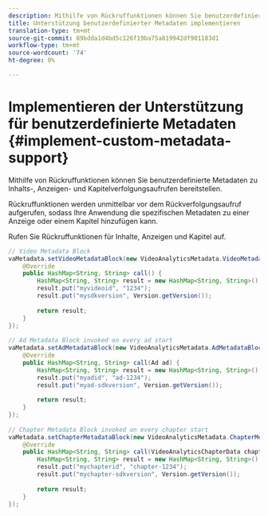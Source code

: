 ```yaml
---
description: Mithilfe von Rückruffunktionen können Sie benutzerdefinierte Metadaten zu Inhalts-, Anzeigen- und Kapitelverfolgungsaufrufen bereitstellen.
title: Unterstützung benutzerdefinierter Metadaten implementieren
translation-type: tm+mt
source-git-commit: 89bdda1d4bd5c126f19ba75a819942df901183d1
workflow-type: tm+mt
source-wordcount: '74'
ht-degree: 0%

---
```



# Implementieren der Unterstützung für benutzerdefinierte Metadaten {#implement-custom-metadata-support}

Mithilfe von Rückruffunktionen können Sie benutzerdefinierte Metadaten zu Inhalts-, Anzeigen- und Kapitelverfolgungsaufrufen bereitstellen.

Rückruffunktionen werden unmittelbar vor dem Rückverfolgungsaufruf aufgerufen, sodass Ihre Anwendung die spezifischen Metadaten zu einer Anzeige oder einem Kapitel hinzufügen kann.

Rufen Sie Rückruffunktionen für Inhalte, Anzeigen und Kapitel auf.

```java
// Video Metadata Block 
vaMetadata.setVideoMetadataBlock(new VideoAnalyticsMetadata.VideoMetadataBlock() { 
    @Override 
    public HashMap<String, String> call() { 
        HashMap<String, String> result = new HashMap<String, String>(); 
        result.put("myvideoid", "1234"); 
        result.put("mysdkversion", Version.getVersion()); 
  
        return result; 
    } 
}); 
  
// Ad Metadata Block invoked on every ad start 
vaMetadata.setAdMetadataBlock(new VideoAnalyticsMetadata.AdMetadataBlock() { 
    @Override 
    public HashMap<String, String> call(Ad ad) { 
        HashMap<String, String> result = new HashMap<String, String>(); 
        result.put("myadid", "ad-1234"); 
        result.put("myad-sdkversion", Version.getVersion()); 
  
        return result; 
    } 
}); 
  
// Chapter Metadata Block invoked on every chapter start 
vaMetadata.setChapterMetadataBlock(new VideoAnalyticsMetadata.ChapterMetadataBlock() { 
    @Override 
    public HashMap<String, String> call(VideoAnalyticsChapterData chapter) { 
        HashMap<String, String> result = new HashMap<String, String>(); 
        result.put("mychapterid", "chapter-1234"); 
        result.put("mychapter-sdkversion", Version.getVersion()); 
  
        return result; 
    } 
});
```

